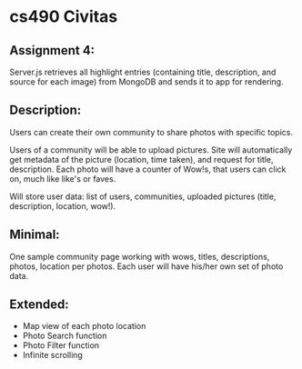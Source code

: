 # cs490 Civitas

## Assignment 4:
Server.js retrieves all highlight entries (containing title, description, and source for each image) from MongoDB and sends it to app for rendering.


## Description: 
Users can create their own community to share photos with specific topics.

Users of a community will be able to upload pictures. Site will automatically get metadata of the picture (location, time taken), and request for title, description. Each photo will have a counter of Wow!s, that users can click on, much like like's or faves. 

Will store user data: list of users, communities, uploaded pictures (title, description, location, wow!).


## Minimal:
One sample community page working with wows, titles, descriptions, photos, location per photos. 
Each user will have his/her own set of photo data.

## Extended: 
* Map view of each photo location 
* Photo Search function
* Photo Filter function
* Infinite scrolling


